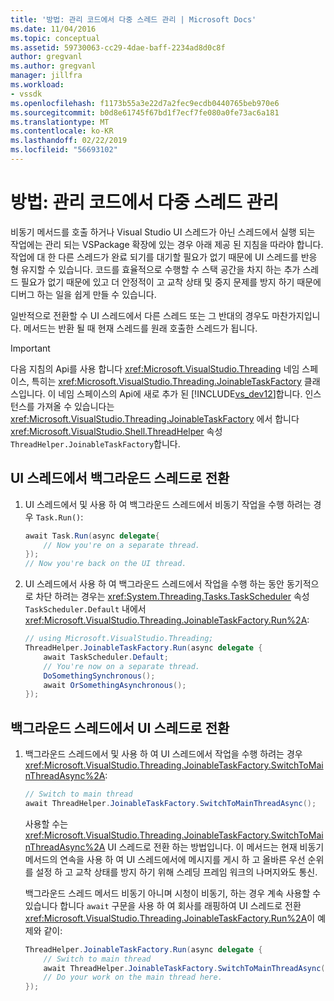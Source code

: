 ```yaml
---
title: '방법: 관리 코드에서 다중 스레드 관리 | Microsoft Docs'
ms.date: 11/04/2016
ms.topic: conceptual
ms.assetid: 59730063-cc29-4dae-baff-2234ad8d0c8f
author: gregvanl
ms.author: gregvanl
manager: jillfra
ms.workload:
- vssdk
ms.openlocfilehash: f1173b55a3e22d7a2fec9ecdb0440765beb970e6
ms.sourcegitcommit: b0d8e61745f67bd1f7ecf7fe080a0fe73ac6a181
ms.translationtype: MT
ms.contentlocale: ko-KR
ms.lasthandoff: 02/22/2019
ms.locfileid: "56693102"
---
```

# <a name="how-to-manage-multiple-threads-in-managed-code"></a>방법: 관리 코드에서 다중 스레드 관리
비동기 메서드를 호출 하거나 Visual Studio UI 스레드가 아닌 스레드에서 실행 되는 작업에는 관리 되는 VSPackage 확장에 있는 경우 아래 제공 된 지침을 따라야 합니다. 작업에 대 한 다른 스레드가 완료 되기를 대기할 필요가 없기 때문에 UI 스레드를 반응 형 유지할 수 있습니다. 코드를 효율적으로 수행할 수 스택 공간을 차지 하는 추가 스레드 필요가 없기 때문에 있고 더 안정적이 고 교착 상태 및 중지 문제를 방지 하기 때문에 디버그 하는 일을 쉽게 만들 수 있습니다.

 일반적으로 전환할 수 UI 스레드에서 다른 스레드 또는 그 반대의 경우도 마찬가지입니다. 메서드는 반환 될 때 현재 스레드를 원래 호출한 스레드가 됩니다.

> [!IMPORTANT]
>  다음 지침의 Api를 사용 합니다 <xref:Microsoft.VisualStudio.Threading> 네임 스페이스, 특히는 <xref:Microsoft.VisualStudio.Threading.JoinableTaskFactory> 클래스입니다. 이 네임 스페이스의 Api에 새로 추가 된 [!INCLUDE[vs_dev12](../extensibility/includes/vs_dev12_md.md)]합니다. 인스턴스를 가져올 수 있습니다는 <xref:Microsoft.VisualStudio.Threading.JoinableTaskFactory> 에서 합니다 <xref:Microsoft.VisualStudio.Shell.ThreadHelper> 속성 `ThreadHelper.JoinableTaskFactory`합니다.

## <a name="switch-from-the-ui-thread-to-a-background-thread"></a>UI 스레드에서 백그라운드 스레드로 전환

1.  UI 스레드에서 및 사용 하 여 백그라운드 스레드에서 비동기 작업을 수행 하려는 경우 `Task.Run()`:

    ```csharp
    await Task.Run(async delegate{
        // Now you're on a separate thread.
    });
    // Now you're back on the UI thread.

    ```

2.  UI 스레드에서 사용 하 여 백그라운드 스레드에서 작업을 수행 하는 동안 동기적으로 차단 하려는 경우는 <xref:System.Threading.Tasks.TaskScheduler> 속성 `TaskScheduler.Default` 내에서 <xref:Microsoft.VisualStudio.Threading.JoinableTaskFactory.Run%2A>:

    ```csharp
    // using Microsoft.VisualStudio.Threading;
    ThreadHelper.JoinableTaskFactory.Run(async delegate {
        await TaskScheduler.Default;
        // You're now on a separate thread.
        DoSomethingSynchronous();
        await OrSomethingAsynchronous();
    });
    ```

## <a name="switch-from-a-background-thread-to-the-ui-thread"></a>백그라운드 스레드에서 UI 스레드로 전환

1.  백그라운드 스레드에서 및 사용 하 여 UI 스레드에서 작업을 수행 하려는 경우 <xref:Microsoft.VisualStudio.Threading.JoinableTaskFactory.SwitchToMainThreadAsync%2A>:

    ```csharp
    // Switch to main thread
    await ThreadHelper.JoinableTaskFactory.SwitchToMainThreadAsync();
    ```

     사용할 수는 <xref:Microsoft.VisualStudio.Threading.JoinableTaskFactory.SwitchToMainThreadAsync%2A> UI 스레드로 전환 하는 방법입니다. 이 메서드는 현재 비동기 메서드의 연속을 사용 하 여 UI 스레드에서에 메시지를 게시 하 고 올바른 우선 순위를 설정 하 고 교착 상태를 방지 하기 위해 스레딩 프레임 워크의 나머지와도 통신.

     백그라운드 스레드 메서드 비동기 아니며 시청이 비동기, 하는 경우 계속 사용할 수 있습니다 합니다 `await` 구문을 사용 하 여 회사를 래핑하여 UI 스레드로 전환 <xref:Microsoft.VisualStudio.Threading.JoinableTaskFactory.Run%2A>이 예제와 같이:

    ```csharp
    ThreadHelper.JoinableTaskFactory.Run(async delegate {
        // Switch to main thread
        await ThreadHelper.JoinableTaskFactory.SwitchToMainThreadAsync();
        // Do your work on the main thread here.
    });
    ```